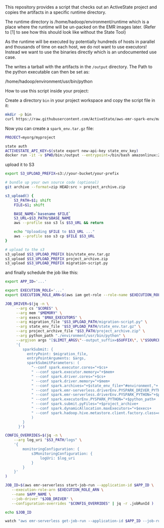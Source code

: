 This repository provides a script that checks out an ActiveState project and copies the artifacts in a
specific runtime directory.

The runtime directory is /home/hadoop/environment/runtime which is a place where
the runtime will be un-packed on the EMR images later. (Refer to [1] to see how
this should look like without the State Tool)

As the runtime will be executed by potentially hundreds of hosts in parallel
and thousands of time on each host, we do not want to use executors!
Instead we want to use the binaries directly which is an undocumented
use case.

The writes a tarball with the artifacts in the `/output` directory.
The Path to the python executable can then be set as:

/home/hadoop/environment/usr/bin/python

How to use this script inside your project:

Create a directory `bin` in your project workspace and copy the script file in it:

```sh
mkdir -p bin
curl https://raw.githubusercontent.com/ActiveState/aws-emr-spark-env/main/bin/create_spark_state_env.sh -O bin/create_spark_state_env.sh
```

Now you can create a `spark_env.tar.gz` file:

```sh
PROJECT=myorg/myproject

state auth
ACTIVESTATE_API_KEY=$(state export new-api-key state_env_key)
docker run -it -v $PWD/bin:/output --entrypoint=/bin/bash amazonlinux:2 /output /create_spark_state_env.sh $ACTIVESTATE_API_KEY $PROJECT
```

upload it to S3 

```sh
export S3_UPLOAD_PREFIX=s3://your-bucket/your-prefix

# bundle up your own source code (optional)
git archive --format=zip HEAD:src > project_archive.zip

s3_upload() {
    S3_PATH=$1; shift
    FILE=$1; shift

    BASE_NAME=`basename $FILE`
    S3_URL=$S3_PATH/$BASE_NAME
    aws --profile sso s3 ls $S3_URL && return

    echo "Uploading $FILE to $S3_URL ..."
    aws --profile sso s3 cp $FILE $S3_URL
}

# upload to the s3
s3_upload $S3_UPLOAD_PREFIX bin/state_env.tar.gz
s3_upload $S3_UPLOAD_PREFIX project_archive.zip 
s3_upload $S3_UPLOAD_PREFIX migration-script.py
```

and finally schedule the job like this:

```sh
export APP_ID='...'

export EXECUTION_ROLE='...'
export EXECUTION_ROLE_ARN=$(aws iam get-role --role-name $EXECUTION_ROLE | jq -r .Role.Arn )

JOB_DRIVER=$(jq -n \
     --arg cs "$CORES" \
     --arg mem "$MEMORY" \
     --arg execs "$MAX_EXECUTORS" \
     --arg migration_file "$S3_UPLOAD_PATH/migration-script.py" \
     --arg state_env_file "$S3_UPLOAD_PATH/state_env.tar.gz" \
     --arg project_archive_file "$S3_PATH/project_archive.zip" \
     --arg python_path "./environment/usr/bin/python" \
     --argjson args "[$LIMIT_ARGS\"--output_suffix=$SUFFIX\", \"$SOURCE\"]" \
     '{
        sparkSubmit: {
          entryPoint: $migration_file,
          entryPointArguments: $args,
          sparkSubmitParameters: (
            "--conf spark.executor.cores="+$cs+
            " --conf spark.executor.memory="+$mem+
            " --conf spark.driver.cores="+$cs+
            " --conf spark.driver.memory="+$mem+
            " --conf spark.archives="+$state_env_file+"#environment,"+
            " --conf spark.emr-serverless.driverEnv.PYSPARK_DRIVER_PYTHON="+$python_path+
            " --conf spark.emr-serverless.driverEnv.PYSPARK_PYTHON="+$python_path+
            " --conf spark.executorEnv.PYSPARK_PYTHON="+$python_path+ 
            " --conf spark.submit.pyFiles="+$project_archive+
            " --conf spark.dynamicAllocation.maxExecutors="+$execs+
            " --conf spark.hadoop.hive.metastore.client.factory.class=com.amazonaws.glue.catalog.metastore.AWSGlueDataCatalogHiveClientFactory"
            )
        }
      }')

CONFIG_OVERRIDES=$(jq -n \
    --arg log_uri "$S3_PATH/logs" \
    '{
        monitoringConfiguration: {
            s3MonitoringConfiguration: {
                logUri: $log_uri
            }
        }
    }'
)

JOB_ID=$(aws emr-serverless start-job-run --application-id $APP_ID \
   --execution-role-arn $EXECUTION_ROLE_ARN \
   --name $APP_NAME \
   --job-driver "$JOB_DRIVER" \
   --configuration-overrides "$CONFIG_OVERRIDES" | jq -r .jobRunId )

echo $JOB_ID

watch "aws emr-serverless get-job-run --application-id $APP_ID --job-run-id $JOB_ID | jq '.jobRun | {state: .state, details: .stateDetails}'"
```


